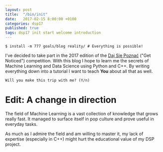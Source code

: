 ```yaml
---
layout: post
title:  "/bin/init"
date:   2017-02-15 8:00:00 +0100
categories: dsp17
published: true
tags: dsp17 init start welcome introduction
---
```


```shell
$ install -m 777 goals/blog reality/ # Everything is possible!
```

I've decided to take part in the 2017 edition of the [Daj Się
Poznać][dajsiepoznac] ("Get Noticed") competition. With this blog I hope to
learn me the secrets of Machine Learning and Data Science using Python and C++.
By writing everything down into a tutorial I want to teach **You** about all
that as well.

`Will you make this trip with me? (Y/n)`

# Edit: A change in direction
The field of Machine Learning is a vast collection of knowledge that grows
really fast. It managed to surface itself in pop culture and prove useful in
everyday tasks.

As much as I admire the field and am willing to master it, my lack of expertise
(especially in C++) might hurt the educational value of my DSP project.


[dajsiepoznac]: http://dajsiepoznac.pl
